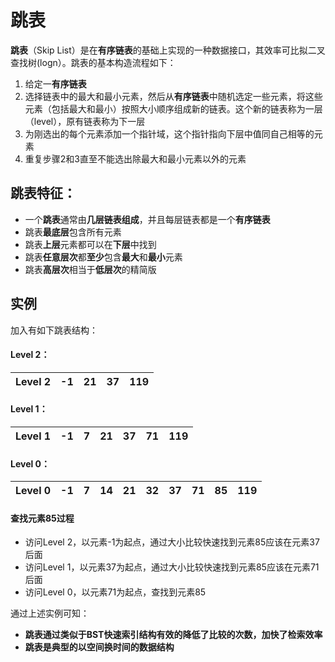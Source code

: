 # 跳表
**跳表**（Skip List）是在**有序链表**的基础上实现的一种数据接口，其效率可比拟二叉查找树(logn）。跳表的基本构造流程如下：
1. 给定一**有序链表**
2. 选择链表中的最大和最小元素，然后从**有序链表**中随机选定一些元素，将这些元素（包括最大和最小）按照大小顺序组成新的链表。这个新的链表称为一层（level），原有链表称为下一层
3. 为刚选出的每个元素添加一个指针域，这个指针指向下层中值同自己相等的元素
4. 重复步骤2和3直至不能选出除最大和最小元素以外的元素

## 跳表特征：
* 一个**跳表**通常由**几层链表组成**，并且每层链表都是一个**有序链表**
* 跳表**最底层**包含所有元素
* 跳表**上层**元素都可以在**下层**中找到
* 跳表**任意层次**都**至少**包含**最大**和**最小**元素
* 跳表**高层次**相当于**低层次**的精简版

## 实例
加入有如下跳表结构：
#### Level 2：
| Level 2 | -1 | 21 | 37 | 119 |
| --- | --- | --- | --- | --- |

#### Level 1：
| Level 1 | -1 | 7 | 21 | 37 | 71 | 119 |
| --- | --- | --- | --- | --- | --- | --- |

#### Level 0：
| Level 0 | -1 | 7 | 14 | 21 | 32 | 37 | 71 | 85 | 119 |
| --- | --- | --- | --- | --- | --- | --- | --- | --- | --- |

#### 查找元素85过程
* 访问Level 2，以元素-1为起点，通过大小比较快速找到元素85应该在元素37后面
* 访问Level 1，以元素37为起点，通过大小比较快速找到元素85应该在元素71后面
* 访问Level 0，以元素71为起点，查找到元素85

通过上述实例可知：
* **跳表通过类似于BST快速索引结构有效的降低了比较的次数，加快了检索效率**
* **跳表是典型的以空间换时间的数据结构**

